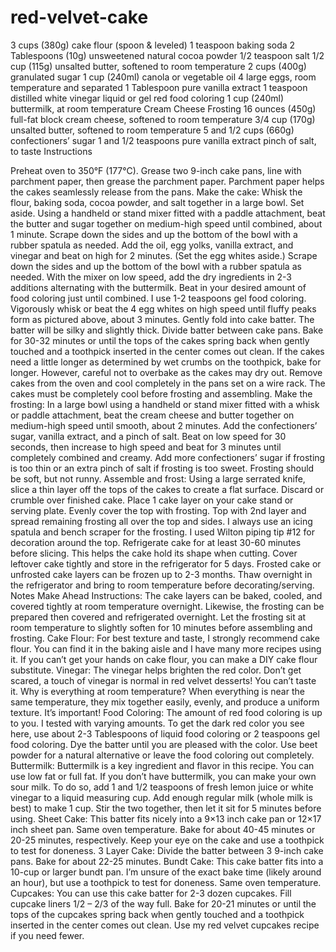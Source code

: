 # red-velvet-cake
3 cups (380g) cake flour (spoon & leveled)
1 teaspoon baking soda
2 Tablespoons (10g) unsweetened natural cocoa powder
1/2 teaspoon salt
1/2 cup (115g) unsalted butter, softened to room temperature
2 cups (400g) granulated sugar
1 cup (240ml) canola or vegetable oil
4 large eggs, room temperature and separated
1 Tablespoon pure vanilla extract
1 teaspoon distilled white vinegar
liquid or gel red food coloring
1 cup (240ml) buttermilk, at room temperature
Cream Cheese Frosting
16 ounces (450g) full-fat block cream cheese, softened to room temperature
3/4 cup (170g) unsalted butter, softened to room temperature
5 and 1/2 cups (660g) confectioners’ sugar
1 and 1/2 teaspoons pure vanilla extract
pinch of salt, to taste
Instructions

Preheat oven to 350°F (177°C). Grease two 9-inch cake pans, line with parchment paper, then grease the parchment paper. Parchment paper helps the cakes seamlessly release from the pans.
Make the cake: Whisk the flour, baking soda, cocoa powder, and salt together in a large bowl. Set aside.
Using a handheld or stand mixer fitted with a paddle attachment, beat the butter and sugar together on medium-high speed until combined, about 1 minute. Scrape down the sides and up the bottom of the bowl with a rubber spatula as needed. Add the oil, egg yolks, vanilla extract, and vinegar and beat on high for 2 minutes. (Set the egg whites aside.) Scrape down the sides and up the bottom of the bowl with a rubber spatula as needed.
With the mixer on low speed, add the dry ingredients in 2-3 additions alternating with the buttermilk. Beat in your desired amount of food coloring just until combined. I use 1-2 teaspoons gel food coloring. Vigorously whisk or beat the 4 egg whites on high speed until fluffy peaks form as pictured above, about 3 minutes. Gently fold into cake batter. The batter will be silky and slightly thick.
Divide batter between cake pans. Bake for 30-32 minutes or until the tops of the cakes spring back when gently touched and a toothpick inserted in the center comes out clean. If the cakes need a little longer as determined by wet crumbs on the toothpick, bake for longer. However, careful not to overbake as the cakes may dry out. Remove cakes from the oven and cool completely in the pans set on a wire rack. The cakes must be completely cool before frosting and assembling.
Make the frosting: In a large bowl using a handheld or stand mixer fitted with a whisk or paddle attachment, beat the cream cheese and butter together on medium-high speed until smooth, about 2 minutes. Add the confectioners’ sugar, vanilla extract, and a pinch of salt. Beat on low speed for 30 seconds, then increase to high speed and beat for 3 minutes until completely combined and creamy. Add more confectioners’ sugar if frosting is too thin or an extra pinch of salt if frosting is too sweet. Frosting should be soft, but not runny.
Assemble and frost: Using a large serrated knife, slice a thin layer off the tops of the cakes to create a flat surface. Discard or crumble over finished cake. Place 1 cake layer on your cake stand or serving plate. Evenly cover the top with frosting. Top with 2nd layer and spread remaining frosting all over the top and sides. I always use an icing spatula and bench scraper for the frosting. I used Wilton piping tip #12 for decoration around the top.
Refrigerate cake for at least 30-60 minutes before slicing. This helps the cake hold its shape when cutting.
Cover leftover cake tightly and store in the refrigerator for 5 days. Frosted cake or unfrosted cake layers can be frozen up to 2-3 months. Thaw overnight in the refrigerator and bring to room temperature before decorating/serving.
Notes
Make Ahead Instructions: The cake layers can be baked, cooled, and covered tightly at room temperature overnight. Likewise, the frosting can be prepared then covered and refrigerated overnight. Let the frosting sit at room temperature to slightly soften for 10 minutes before assembling and frosting.
Cake Flour: For best texture and taste, I strongly recommend cake flour. You can find it in the baking aisle and I have many more recipes using it. If you can’t get your hands on cake flour, you can make a DIY cake flour substitute.
Vinegar: The vinegar helps brighten the red color. Don’t get scared, a touch of vinegar is normal in red velvet desserts! You can’t taste it.
Why is everything at room temperature? When everything is near the same temperature, they mix together easily, evenly, and produce a uniform texture. It’s important!
Food Coloring: The amount of red food coloring is up to you. I tested with varying amounts. To get the dark red color you see here, use about 2-3 Tablespoons of liquid food coloring or 2 teaspoons gel food coloring. Dye the batter until you are pleased with the color. Use beet powder for a natural alternative or leave the food coloring out completely.
Buttermilk: Buttermilk is a key ingredient and flavor in this recipe. You can use low fat or full fat. If you don’t have buttermilk, you can make your own sour milk. To do so, add 1 and 1/2 teaspoons of fresh lemon juice or white vinegar to a liquid measuring cup. Add enough regular milk (whole milk is best) to make 1 cup. Stir the two together, then let it sit for 5 minutes before using.
Sheet Cake: This batter fits nicely into a 9×13 inch cake pan or 12×17 inch sheet pan. Same oven temperature. Bake for about 40-45 minutes or 20-25 minutes, respectively. Keep your eye on the cake and use a toothpick to test for doneness.
3 Layer Cake: Divide the batter between 3 9-inch cake pans. Bake for about 22-25 minutes.
Bundt Cake: This cake batter fits into a 10-cup or larger bundt pan. I’m unsure of the exact bake time (likely around an hour), but use a toothpick to test for doneness. Same oven temperature.
Cupcakes: You can use this cake batter for 2-3 dozen cupcakes. Fill cupcake liners 1/2 – 2/3 of the way full. Bake for 20-21 minutes or until the tops of the cupcakes spring back when gently touched and a toothpick inserted in the center comes out clean. Use my red velvet cupcakes recipe if you need fewer.